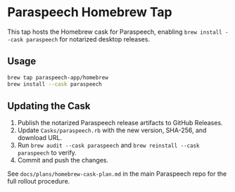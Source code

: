# Paraspeech Homebrew Tap

This tap hosts the Homebrew cask for Paraspeech, enabling `brew install --cask paraspeech` for notarized desktop releases.

## Usage

```bash
brew tap paraspeech-app/homebrew
brew install --cask paraspeech
```

## Updating the Cask

1. Publish the notarized Paraspeech release artifacts to GitHub Releases.
2. Update `Casks/paraspeech.rb` with the new version, SHA-256, and download URL.
3. Run `brew audit --cask paraspeech` and `brew reinstall --cask paraspeech` to verify.
4. Commit and push the changes.

See `docs/plans/homebrew-cask-plan.md` in the main Paraspeech repo for the full rollout procedure.
